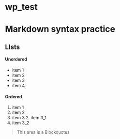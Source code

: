 # wp_test

# Markdown syntax practice

## LIsts
#### Unordered
- item 1
- item 2
- item 3
- item 4

#### Ordered
1. item 1
1. item 2
2. item 3
    2. item 3_1
  3. item 3_2

>This area is a Blockquotes
>
